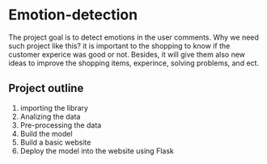 # Emotion-detection

The project goal is to detect emotions in the user comments. Why we need such project like this? it is important to the shopping to know if the customer experice was good or not. Besides, it will give them also new ideas to improve the shopping items, experince, solving problems, and ect.

## Project outline
1. importing the library
2. Analizing the data
3. Pre-processing the data
4. Build the model
5. Build a basic website
6. Deploy the model into the website using Flask
